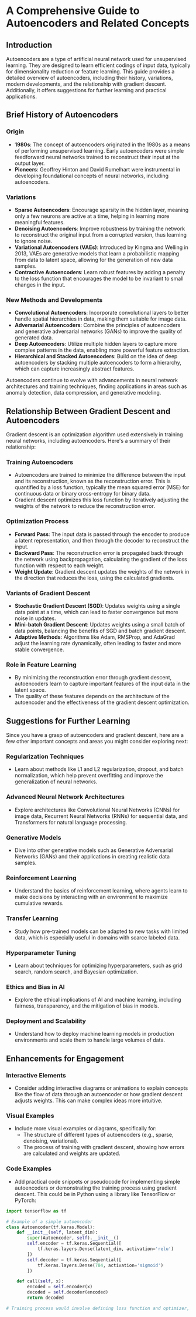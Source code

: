 # A Comprehensive Guide to Autoencoders and Related Concepts

## Introduction

Autoencoders are a type of artificial neural network used for unsupervised learning. They are designed to learn efficient codings of input data, typically for dimensionality reduction or feature learning. This guide provides a detailed overview of autoencoders, including their history, variations, modern developments, and the relationship with gradient descent. Additionally, it offers suggestions for further learning and practical applications.

## Brief History of Autoencoders

### Origin
- **1980s**: The concept of autoencoders originated in the 1980s as a means of performing unsupervised learning. Early autoencoders were simple feedforward neural networks trained to reconstruct their input at the output layer.
- **Pioneers**: Geoffrey Hinton and David Rumelhart were instrumental in developing foundational concepts of neural networks, including autoencoders.

### Variations
- **Sparse Autoencoders**: Encourage sparsity in the hidden layer, meaning only a few neurons are active at a time, helping in learning more meaningful features.
- **Denoising Autoencoders**: Improve robustness by training the network to reconstruct the original input from a corrupted version, thus learning to ignore noise.
- **Variational Autoencoders (VAEs)**: Introduced by Kingma and Welling in 2013, VAEs are generative models that learn a probabilistic mapping from data to latent space, allowing for the generation of new data samples.
- **Contractive Autoencoders**: Learn robust features by adding a penalty to the loss function that encourages the model to be invariant to small changes in the input.

### New Methods and Developments
- **Convolutional Autoencoders**: Incorporate convolutional layers to better handle spatial hierarchies in data, making them suitable for image data.
- **Adversarial Autoencoders**: Combine the principles of autoencoders and generative adversarial networks (GANs) to improve the quality of generated data.
- **Deep Autoencoders**: Utilize multiple hidden layers to capture more complex patterns in the data, enabling more powerful feature extraction.
- **Hierarchical and Stacked Autoencoders**: Build on the idea of deep autoencoders by stacking multiple autoencoders to form a hierarchy, which can capture increasingly abstract features.

Autoencoders continue to evolve with advancements in neural network architectures and training techniques, finding applications in areas such as anomaly detection, data compression, and generative modeling.

## Relationship Between Gradient Descent and Autoencoders

Gradient descent is an optimization algorithm used extensively in training neural networks, including autoencoders. Here's a summary of their relationship:

### Training Autoencoders
- Autoencoders are trained to minimize the difference between the input and its reconstruction, known as the reconstruction error. This is quantified by a loss function, typically the mean squared error (MSE) for continuous data or binary cross-entropy for binary data.
- Gradient descent optimizes this loss function by iteratively adjusting the weights of the network to reduce the reconstruction error.

### Optimization Process
- **Forward Pass**: The input data is passed through the encoder to produce a latent representation, and then through the decoder to reconstruct the input.
- **Backward Pass**: The reconstruction error is propagated back through the network using backpropagation, calculating the gradient of the loss function with respect to each weight.
- **Weight Update**: Gradient descent updates the weights of the network in the direction that reduces the loss, using the calculated gradients.

### Variants of Gradient Descent
- **Stochastic Gradient Descent (SGD)**: Updates weights using a single data point at a time, which can lead to faster convergence but more noise in updates.
- **Mini-batch Gradient Descent**: Updates weights using a small batch of data points, balancing the benefits of SGD and batch gradient descent.
- **Adaptive Methods**: Algorithms like Adam, RMSProp, and AdaGrad adjust the learning rate dynamically, often leading to faster and more stable convergence.

### Role in Feature Learning
- By minimizing the reconstruction error through gradient descent, autoencoders learn to capture important features of the input data in the latent space.
- The quality of these features depends on the architecture of the autoencoder and the effectiveness of the gradient descent optimization.

## Suggestions for Further Learning

Since you have a grasp of autoencoders and gradient descent, here are a few other important concepts and areas you might consider exploring next:

### Regularization Techniques
- Learn about methods like L1 and L2 regularization, dropout, and batch normalization, which help prevent overfitting and improve the generalization of neural networks.

### Advanced Neural Network Architectures
- Explore architectures like Convolutional Neural Networks (CNNs) for image data, Recurrent Neural Networks (RNNs) for sequential data, and Transformers for natural language processing.

### Generative Models
- Dive into other generative models such as Generative Adversarial Networks (GANs) and their applications in creating realistic data samples.

### Reinforcement Learning
- Understand the basics of reinforcement learning, where agents learn to make decisions by interacting with an environment to maximize cumulative rewards.

### Transfer Learning
- Study how pre-trained models can be adapted to new tasks with limited data, which is especially useful in domains with scarce labeled data.

### Hyperparameter Tuning
- Learn about techniques for optimizing hyperparameters, such as grid search, random search, and Bayesian optimization.

### Ethics and Bias in AI
- Explore the ethical implications of AI and machine learning, including fairness, transparency, and the mitigation of bias in models.

### Deployment and Scalability
- Understand how to deploy machine learning models in production environments and scale them to handle large volumes of data.

## Enhancements for Engagement

### Interactive Elements
- Consider adding interactive diagrams or animations to explain concepts like the flow of data through an autoencoder or how gradient descent adjusts weights. This can make complex ideas more intuitive.

### Visual Examples
- Include more visual examples or diagrams, specifically for:
  - The structure of different types of autoencoders (e.g., sparse, denoising, variational).
  - The process of training with gradient descent, showing how errors are calculated and weights are updated.

### Code Examples
- Add practical code snippets or pseudocode for implementing simple autoencoders or demonstrating the training process using gradient descent. This could be in Python using a library like TensorFlow or PyTorch:

```python
import tensorflow as tf

# Example of a simple autoencoder
class Autoencoder(tf.keras.Model):
    def __init__(self, latent_dim):
        super(Autoencoder, self).__init__()
        self.encoder = tf.keras.Sequential([
            tf.keras.layers.Dense(latent_dim, activation='relu')
        ])
        self.decoder = tf.keras.Sequential([
            tf.keras.layers.Dense(784, activation='sigmoid')
        ])

    def call(self, x):
        encoded = self.encoder(x)
        decoded = self.decoder(encoded)
        return decoded

# Training process would involve defining loss function and optimizer, followed by the training loop
```


